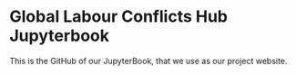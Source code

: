 # Global Labour Conflicts Hub Jupyterbook

This is the GitHub of our JupyterBook, that we use as our project website.
